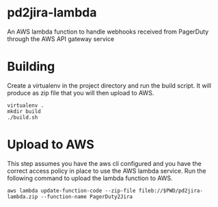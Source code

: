 # pd2jira-lambda
An AWS lambda function to handle webhooks received from PagerDuty through the AWS API gateway service

# Building
Create a virtualenv in the project directory and run the build script. It will produce as zip file that you will then upload to AWS.
```
virtualenv .
mkdir build
./build.sh
```

# Upload to AWS
This step assumes you have the aws cli configured and you have the correct access policy in place to use the AWS lambda service.
Run the following command to upload the lambda function to AWS.
```
aws lambda update-function-code --zip-file fileb://$PWD/pd2jira-lambda.zip --function-name PagerDuty2Jira
```

